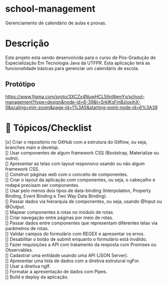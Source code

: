 # school-management
Gerenciamento de calendário de aulas e provas.

# Descrição
Este projeto esta sendo desenvolvida para o curso de Pós-Gradução de Especialização Em Tecnologia Java da UTFPR.
Esta aplicação terá as funcionalidade básicas para gerenciar um calendário de escola.

## Protótipo
https://www.figma.com/proto/3XCZx4NuwHCL5IInt8emYy/school-management?type=design&node-id=6-39&t=SrklKsFmBzioxjhX-0&scaling=min-zoom&page-id=1%3A5&starting-point-node-id=6%3A39

# 📖 Tópicos/Checklist

[x] Criar o repositório no GitHub com a estrutura do Gitflow, ou seja, branches main e develop. <br>
[] Usar componentes de algum framework CSS (Bootstrap, Materialize ou outro). <br>
[] Apresentar as telas com layout responsivo usando ou não algum framework CSS. <br>
[] Construir páginas web com o conceito de componentes. <br>
[] Criar o layout da aplicação com componentes, ou seja, o cabeçalho e rodapé precisam ser componentes. <br>
[] Usar pelo menos dois tipos de data-binding (Interpolation, Property Binding, Event Binding e Two Way Data Binding). 
<br>[] Passar dados via hierarquia de componentes, ou seja, usando @Input ou @Output. 
<br>[] Mapear componentes à rotas no módulo de rotas. 
<br>[] Criar navegação entre páginas por meio de rotas. 
<br>[] Passar dados entre componentes que representam diferentes telas via parâmetros de rotas. 
<br>[] Validar campos do formulário com REGEX e apresentar os erros. 
<br>[] Desabilitar o botão de submit enquanto o formulário está inválido. 
<br>[] Fazer requisições a API com tratamento da resposta com Promises ou Observables. 
<br>[] Cadastrar uma entidade usando uma API (JSON Server). 
<br>[] Apresentar uma lista de dados com a diretiva estrutural ngFor. 
<br>[] Usar a diretiva ngIf. 
<br>[] Formatar a apresentação de dados com Pipes. 
<br>[] Build e deploy da aplicação.
